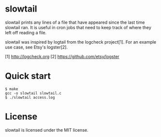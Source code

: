 slowtail
========

slowtail prints any lines of a file that have appeared since the last
time slowtail ran. It is useful in cron jobs that need to keep track
of where they left off reading a file.

slowtail was inspired by logtail from the logcheck project[1]. For an
example use case, see Etsy's logster[2].

[1] http://logcheck.org
[2] https://github.com/etsy/logster

Quick start
===========

	$ make
	gcc -o slowtail slowtail.c
	$ ./slowtail access.log

License
=======

slowtail is licensed under the MIT license.
